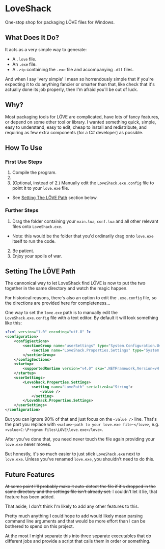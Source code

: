 # LoveShack

One-stop shop for packaging LÖVE files for Windows.

## What Does It Do?

It acts as a very simple way to generate:
* A `.love` file.
* An `.exe` file.
* A `.zip` containing the `.exe` file and accompanying `.dll` files.

And when I say 'very simple' I mean so horrendously simple that if you're expecting it to do anything fancier or smarter than that, like check that it's actually done its job properly, then I'm afraid you'll be out of luck.

## Why?

Most packaging tools for LÖVE are complicated, have lots of fancy features, or depend on some other tool or library.
I wanted something quick, simple, easy to understand, easy to edit, cheap to install and redistribute, and requiring as few extra components (for a C# developer) as possible.  

## How To Use

### First Use Steps

1. Compile the program.
2. 
3. (Optional, instead of 2.) Manually edit the `LoveShack.exe.config` file to point it to your `love.exe` file.
  * See [Setting The LÖVE Path](#Setting_The_LÖVE_Path) section below.

### Further Steps

1. Drag the folder containing your `main.lua`, `conf.lua` and all other relevant files onto `LoveShack.exe`.
  * Note: this would be the folder that you'd ordinarily drag onto `love.exe` itself to run the code.
2. Be patient.
3. Enjoy your spoils of war.

## Setting The LÖVE Path

The cannonical way to let LoveShack find LÖVE is now to put the two together in the same directory and watch the magic happen.

For historical reasons, there's also an option to edit the `.exe.config` file, so the directions are provided here for completeness...

One way to set the `love.exe` path is to manually edit the `LoveShack.exe.config` file with a text editor. By default it will look something like this:
```xml
<?xml version="1.0" encoding="utf-8" ?>
<configuration>
    <configSections>
        <sectionGroup name="userSettings" type="System.Configuration.UserSettingsGroup, System, Version=4.0.0.0, Culture=neutral, PublicKeyToken=b77a5c561934e089" >
            <section name="LoveShack.Properties.Settings" type="System.Configuration.ClientSettingsSection, System, Version=4.0.0.0, Culture=neutral, PublicKeyToken=b77a5c561934e089" allowExeDefinition="MachineToLocalUser" requirePermission="false" />
        </sectionGroup>
    </configSections>
    <startup> 
        <supportedRuntime version="v4.0" sku=".NETFramework,Version=v4.6.1" />
    </startup>
    <userSettings>
        <LoveShack.Properties.Settings>
            <setting name="LovePath" serializeAs="String">
                <value />
            </setting>
        </LoveShack.Properties.Settings>
    </userSettings>
</configuration>
```
But you can ignore 90% of that and just focus on the `<value />` line.
That's the part you replace with `<value>~path to your love.exe file~</love>`, e.g. `<value>C:\Program Files\LOVE\love.exe</love>`.

After you've done that, you need never touch the file again providing your `love.exe` never moves.

But honestly, it's so much easier to just stick `LoveShack.exe` next to `love.exe`.
Unless you've renamed `love.exe`, you shouldn't need to do this.

## Future Features

<s>At some point I'll probably make it auto-detect the file if it's dropped in the same directory and the settings file isn't already set.</s> I couldn't let it lie, that feature has been added.

That aside, I don't think I'm likely to add any other features to this.

Pretty much anything I could hope to add would likely mean parsing command line arguments and that would be more effort than I can be bothered to spend on this project.

At the most I might separate this into three separate executables that do different jobs and provide a script that calls them in order or something.
